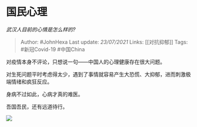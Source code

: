 # 国民心理
*武汉人目前的心情是怎么样的?*

> Author: #JohnHexa
Last update: *23/07/2021* 
Links: [[对抗抑郁]] 
Tags: #新冠Covid-19 #中国China 

 
对疫情本身不评论，只想说一句——中国人的心理健康存在很大问题。

对生死问题平时考虑得太少，遇到了事情就容易产生大恐慌、大抑郁，进而刺激极端情绪和疯狂反应。

身病不过如此，心病才真的难医。

吾国吾民，还有远道待行。

![](https://pic1.zhimg.com/50/v2-3669561ae9ddee56c2b78a2069fd2e1b_hd.jpg?source=1940ef5c)

